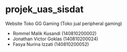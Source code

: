 # projek_uas_sisdat
Website Toko GG Gaming (Toko jual peripheral gaming)
* Rommel Malik Kusandi (140810200002)
* Jonathan Victor Goklas (140810200024)
* Fasya Nurina Izzati (140810200052)
